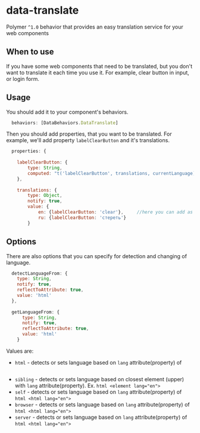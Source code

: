# data-translate
Polymer `^1.0` behavior that provides an easy translation service for your web components

## When to use

If you have some web components that need to be translated, but you don't want to translate it each time you use it.
For example, clear button in input, or login form.

## Usage

You should add it to your component's behaviors.

```javascript
  behaviors: [DataBehaviors.DataTranslate]
  ```
  
Then you should add properties, that you want to be translated. For example, we'll add property `labelClearButton` and it's translations.

```javascript
  properties: {
  
    labelClearButton: {
        type: String,
        computed: "t('labelClearButton', translations, currentLanguage)"  //you have to specify name of property and 2 required arguments :translations, currentLanguage, which are required for notify changes events
    },
    
    translations: {
        type: Object,
        notify: true,
        value: {
            en: {labelClearButton: 'clear'},     //here you can add as many translations as you want
            ru: {labelClearButton: 'стереть'}
        }
  ```
## Options

There are also options that you can specify for detection and changing of language.

```javascript
  detectLanguageFrom: {
    type: String,
    notify: true,
    reflectToAttribute: true,
    value: 'html'
  },
  
  getLanguageFrom: {
      type: String,
      notify: true,
      reflectToAttribute: true,
      value: 'html'
    }
   ```
Values are:
* `html` - detects or sets language based on `lang` attribute(property) of 
```html <html lang="en">
  ```
* `sibling` - detects or sets language based on closest element (upper) with `lang` attribute(property).  Ex. ```html <element lang="en"> ```
* `self` - detects or sets language based on `lang` attribute(property) of ```html <html lang="en"> ```
* `browser` - detects or sets language based on `lang` attribute(property) of ```html <html lang="en"> ```
* `server` - detects or sets language based on `lang` attribute(property) of ```html <html lang="en"> ```

